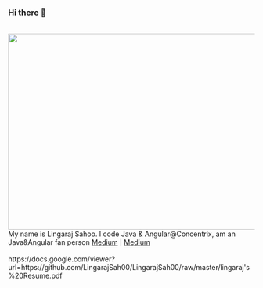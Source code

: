 ### Hi there 👋

<!--
**LingarajSah00/LingarajSah00** is a ✨ _special_ ✨ repository because its `README.md` (this file) appears on your GitHub profile.

Here are some ideas to get you started:

- 🔭 I’m currently working on ...
- 🌱 I’m currently learning ...
- 👯 I’m looking to collaborate on ...
- 🤔 I’m looking for help with ...
- 💬 Ask me about ...
- 📫 How to reach me: ...
- 😄 Pronouns: ...
- ⚡ Fun fact: ...
-->

<div align="center">
	<br>
	<a href="https://twitter.com/@dcoustawilson" target="_blank">
		<img src="https://svgshare.com/i/N3q.svg" width="800" height="400">
	</a>
	<br>
</div>
<div>My name is Lingaraj Sahoo. I code Java & Angular@Concentrix, am an Java&Angular fan person  <a href="https://medium.com/@LingarajSah00" target="_blank">Medium</a>
| <a href="https://www.linkedin.com/in/lingarajsah00/" target="_blank">Medium</a></div>
<br>
https://docs.google.com/viewer?url=https://github.com/LingarajSah00/LingarajSah00/raw/master/lingaraj's%20Resume.pdf
